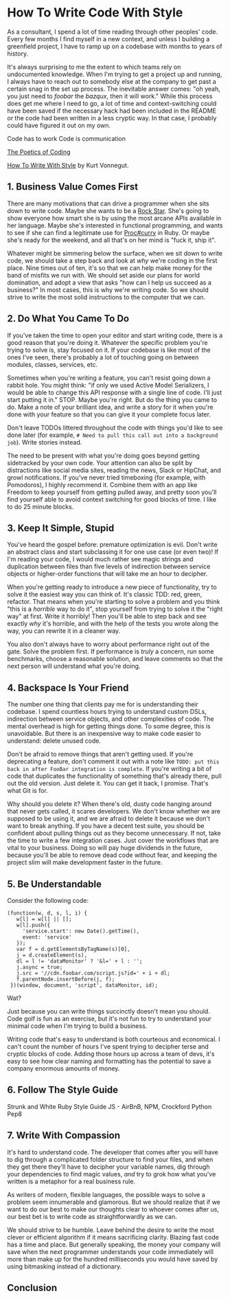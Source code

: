 # How To Write Code With Style

As a consultant, I spend a lot of time reading through other peoples' code. Every few months I find myself in a new context, and unless I building a greenfield project, I have to ramp up on a codebase with months to years of history.

It's always surprising to me the extent to which teams rely on undocumented knowledge. When I'm trying to get a project up and running, I always have to reach out to somebody else at the company to get past a certain snag in the set up process. The inevitable answer comes: "oh yeah, you just need to _foobar_ the _bazqux_, then it will work." While this process does get me where I need to go, a lot of time and context-switching could have been saved if the necessary hack had been included in the README or the code had been written in a less cryptic way. In that case, I probably could have figured it out on my own.

Code has to work
Code is communication

[The Poetics of Coding](http://www.smashingmagazine.com/2010/05/the-poetics-of-coding/)

[How To Write With Style](http://kmh-lanl.hansonhub.com/pc-24-66-vonnegut.pdf) by Kurt Vonnegut.

## 1. Business Value Comes First

There are many motivations that can drive a programmer when she sits down to write code. Maybe she wants to be a [Rock Star](https://news.ycombinator.com/item?id=1757059). She's going to show everyone how smart she is by using the most arcane APIs available in her language. Maybe she's interested in functional programming, and wants to see if she can find a legitimate use for [Proc#curry](http://ruby-doc.org/core-2.2.3/Proc.html#method-i-curry) in Ruby. Or maybe she's ready for the weekend, and all that's on her mind is "fuck it, ship it".

Whatever might be simmering below the surface, when we sit down to write code, we should take a step back and look at _why_ we're coding in the first place. Nine times out of ten, it's so that we can help make money for the band of misfits we run with. We should set aside our plans for world domination, and adopt a view that asks "how can I help us succeed as a business?" In most cases, this is why we're writing code. So we should strive to write the most solid instructions to the computer that we can.

## 2. Do What You Came To Do

If you've taken the time to open your editor and start writing code, there is a good reason that you're doing it. Whatever the specific problem you're trying to solve is, stay focused on it. If your codebase is like most of the ones I've seen, there's probably a lot of touching going on between modules, classes, services, etc.

Sometimes when you're writing a feature, you can't resist going down a rabbit hole. You might think: "if only we used Active Model Serializers, I would be able to change this API response with a single line of code. I'll just start putting it in." STOP. Maybe you're right. But do the thing you came to do. Make a note of your brilliant idea, and write a story for it when you're done with your feature so that you can give it your complete focus later.

Don't leave TODOs littered throughout the code with things you'd like to see done later (for example, `# Need to pull this call out into a background job`). Write stories instead.

The need to be present with what you're doing goes beyond getting sidetracked by your own code. Your attention can also be split by distractions like social media sites, reading the news, Slack or HipChat, and growl notifications. If you've never tried timeboxing (for example, with Pomodoros), I highly recommend it. Combine them with an app like Freedom to keep yourself from getting pulled away, and pretty soon you'll find yourself able to avoid context switching for good blocks of time. I like to do 25 minute blocks.

## 3. Keep It Simple, Stupid

You've heard the gospel before: premature optimization is evil. Don't write an abstract class and start subclassing it for one use case (or even two)! If I'm reading your code, I would much rather see magic strings and duplication between files than five levels of indirection between service objects or higher-order functions that will take me an hour to decipher.

When you're getting ready to introduce a new piece of functionality, try to solve it the easiest way you can think of. It's classic TDD: red, green, refactor. That means when you're starting to solve a problem and you think "this is a _horrible_ way to do it", stop yourself from trying to solve it the "right way" at first. Write it horribly! Then you'll be able to step back and see exactly _why_ it's horrible, and with the help of the tests you wrote along the way, you can rewrite it in a cleaner way.

You also don't always have to worry about performance right out of the gate. Solve the problem first. If performance is _truly_ a concern, run some benchmarks, choose a reasonable solution, and leave comments so that the next person will understand what you're doing.

## 4. Backspace Is Your Friend

The number one thing that clients pay me for is understanding their codebase. I spend countless hours trying to understand custom DSLs, indirection between service objects, and other complexities of code. The mental overhead is high for getting things done. To some degree, this is unavoidable. But there is an inexpensive way to make code easier to understand: delete unused code.

Don't be afraid to remove things that aren't getting used. If you're deprecating a feature, don't comment it out with a note like `TODO: put this back in after FooBar integration is complete`. If you're writing a bit of code that duplicates the functionality of something that's already there, pull out the old version. Just delete it. You can get it back, I promise. That's what Git is for.

Why should you delete it? When there's old, dusty code hanging around that never gets called, it scares developers. We don't know whether we are supposed to be using it, and we are afraid to delete it because we don't want to break anything. If you have a decent test suite, you should be confident about pulling things out as they become unnecessary. If not, take the time to write a few integration cases. Just cover the workflows that are vital to your business. Doing so will pay huge dividends in the future, because you'll be able to remove dead code without fear, and keeping the project slim will make development faster in the future.

## 5. Be Understandable

Consider the following code:

```
(function(w, d, s, l, i) {
   w[l] = w[l] || [];
   w[l].push({
     'service.start': new Date().getTime(),
     event: 'service'
   });
   var f = d.getElementsByTagName(s)[0],
   j = d.createElement(s),
   dl = l != 'dataMonitor' ? '&l=' + l : '';
   j.async = true;
   j.src = '//cdn.foobar.com/script.js?id=' + i + dl;
   f.parentNode.insertBefore(j, f);
 })(window, document, 'script', dataMonitor, id);
```

Wat?

Just because you can write things succinctly doesn't mean you should. Code golf is fun as an exercise, but it's not fun to try to understand your minimal code when I'm trying to build a business.

Writing code that's easy to understand is both courteous and economical. I can't count the number of hours I've spent trying to decipher terse and cryptic blocks of code. Adding those hours up across a team of devs, it's easy to see how clear naming and formatting has the potential to save a company enormous amounts of money.


## 6. Follow The Style Guide

Strunk and White
Ruby Style Guide
JS - AirBnB, NPM, Crockford
Python Pep8

## 7. Write With Compassion

It's hard to understand code. The developer that comes after you will have to dig through a complicated folder structure to find your files, and when they get there they'll have to decipher your variable names, dig through your dependencies to find magic values, _and_ try to grok how what you've written is a metaphor for a real business rule.

As writers of modern, flexible languages, the possible ways to solve a problem seem innumerable and glamorous. But we should realize that if we want to do our best to make our thoughts clear to whoever comes after us, our best bet is to write code as straightforwardly as we can.

We should strive to be humble. Leave behind the desire to write the most clever or efficient algorithm if it means sacrificing clarity. Blazing fast code has a time and place. But generally speaking, the money your company will save when the next programmer understands your code immediately will more than make up for the hundred milliseconds you would have saved by using bitmasking instead of a dictionary.

## Conclusion
